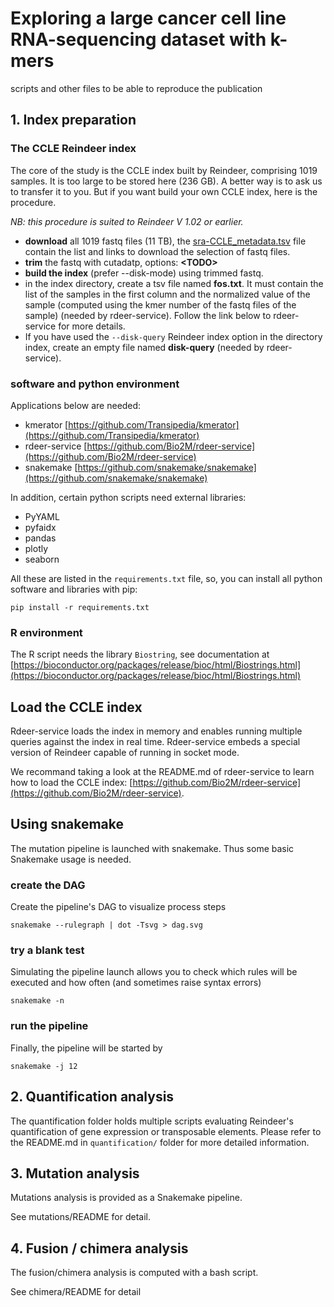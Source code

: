 # Exploring a large cancer cell line RNA-sequencing dataset with k-mers
scripts and other files to be able to reproduce the publication

## 1. Index preparation


### The CCLE Reindeer index

The core of the study is the CCLE index built by Reindeer, comprising 1019 samples. It is too large to be stored here (236 GB). A better way is to ask us to transfer it to you. But if you want build your own CCLE index, here is the procedure.

_NB: this procedure is suited to Reindeer V 1.02 or earlier._

- **download** all 1019 fastq files (11 TB), the [sra-CCLE_metadata.tsv](./sra-CCLE_metadata.tsv) file contain the list and links to download the selection of fastq files.
- **trim** the fastq with cutadatp, options: **<TODO\>**
- **build the index** (prefer --disk-mode) using trimmed fastq. 
- in the index directory, create a tsv file named **fos.txt**. It must contain the list of the samples in the first column and the normalized value of the sample (computed using the kmer number of the fastq files of the sample) (needed by rdeer-service). Follow the link below to rdeer-service for more details.
- If you have used the  ``--disk-query`` Reindeer index option in the directory index, create an empty file named **disk-query** (needed by rdeer-service).

### software and python environment

Applications below are needed:

- kmerator [https://github.com/Transipedia/kmerator](https://github.com/Transipedia/kmerator)
- rdeer-service [https://github.com/Bio2M/rdeer-service](https://github.com/Bio2M/rdeer-service)
- snakemake [https://github.com/snakemake/snakemake](https://github.com/snakemake/snakemake)

In addition, certain python scripts need external libraries:

- PyYAML
- pyfaidx
- pandas
- plotly
- seaborn 

All these are listed in the ``requirements.txt`` file, so, you can install all python software and libraries with pip:

```
pip install -r requirements.txt
```

### R environment

The R script needs the library ``Biostring``, see documentation at [https://bioconductor.org/packages/release/bioc/html/Biostrings.html](https://bioconductor.org/packages/release/bioc/html/Biostrings.html)

## Load the CCLE index

Rdeer-service loads the index in memory and enables running multiple queries against the index in real time. Rdeer-service embeds a special version of Reindeer capable of running in socket mode.
 
We recommand taking a look at the README.md of rdeer-service to learn how to load the CCLE index: [https://github.com/Bio2M/rdeer-service](https://github.com/Bio2M/rdeer-service).
 

## Using snakemake

The mutation pipeline is launched with snakemake. Thus some basic Snakemake usage is needed.  

### create the DAG

Create the pipeline's DAG to visualize process steps

```
snakemake --rulegraph | dot -Tsvg > dag.svg
```

### try a blank test

Simulating the pipeline launch allows you to check which rules will be executed and how often (and sometimes raise syntax errors)
 
 ```
 snakemake -n 
 ```

### run the pipeline

Finally, the pipeline will be started by

```
snakemake -j 12
```

## 2. Quantification analysis

The quantification folder holds multiple scripts evaluating Reindeer's quantification of gene expression or transposable elements. Please refer to the README.md in `quantification/` folder for more detailed information.

## 3. Mutation analysis
 
Mutations analysis is provided as a Snakemake pipeline. 

See mutations/README for detail. 

## 4. Fusion / chimera analysis

The fusion/chimera analysis is computed with a bash script. 

See chimera/README for detail

 



